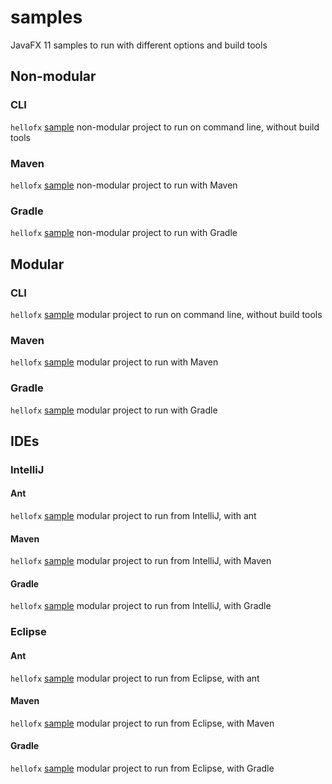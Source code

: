 # samples
JavaFX 11 samples to run with different options and build tools

## Non-modular

### CLI

`hellofx` [sample](Non-modular/CLI) non-modular project to run on command line, without build tools

### Maven

`hellofx` [sample](Non-modular/Maven) non-modular project to run with Maven

### Gradle

`hellofx` [sample](Non-modular/Gradle) non-modular project to run with Gradle

## Modular

### CLI

`hellofx` [sample](Modular/CLI) modular project to run on command line, without build tools

### Maven

`hellofx` [sample](Modular/Maven) modular project to run with Maven

### Gradle

`hellofx` [sample](Modular/Gradle) modular project to run with Gradle

## IDEs

### IntelliJ

#### Ant

`hellofx` [sample](IDE/IntelliJ) modular project to run from IntelliJ, with ant

#### Maven

`hellofx` [sample](IDE/IntelliJ) modular project to run from IntelliJ, with Maven

#### Gradle

`hellofx` [sample](IDE/IntelliJ) modular project to run from IntelliJ, with Gradle


### Eclipse

#### Ant

`hellofx` [sample](IDE/Eclipse) modular project to run from Eclipse, with ant

#### Maven

`hellofx` [sample](IDE/Eclipse) modular project to run from Eclipse, with Maven

#### Gradle

`hellofx` [sample](IDE/Eclipse) modular project to run from Eclipse, with Gradle
